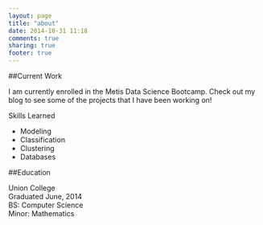 ```yaml
---
layout: page
title: "about"
date: 2014-10-31 11:18
comments: true
sharing: true
footer: true
---
```


##Current Work

I am currently enrolled in the Metis Data Science Bootcamp. Check out my blog to see some of the projects that I have been working on!

Skills Learned

* Modeling
* Classification
* Clustering
* Databases

##Education

Union College  
Graduated June, 2014   
BS: Computer Science  
Minor: Mathematics  